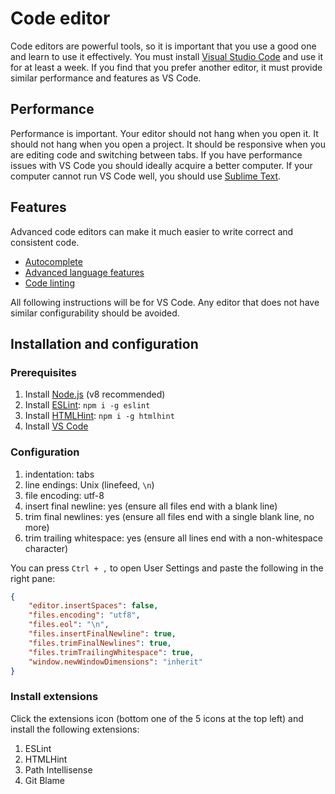 # Code editor

Code editors are powerful tools, so it is important that you use a good one and learn to use it effectively. You must install [Visual Studio Code](https://code.visualstudio.com/) and use it for at least a week. If you find that you prefer another editor, it must provide similar performance and features as VS Code.

## Performance

Performance is important. Your editor should not hang when you open it. It should not hang when you open a project. It should be responsive when you are editing code and switching between tabs. If you have performance issues with VS Code you should ideally acquire a better computer. If your computer cannot run VS Code well, you should use [Sublime Text](https://www.sublimetext.com/).

## Features

Advanced code editors can make it much easier to write correct and consistent code.

* [Autocomplete](https://code.visualstudio.com/docs/editor/intellisense)
* [Advanced language features](https://code.visualstudio.com/docs/languages/javascript)
* [Code linting](https://marketplace.visualstudio.com/items?itemName=dbaeumer.vscode-eslint)

All following instructions will be for VS Code. Any editor that does not have similar configurability should be avoided.

## Installation and configuration

### Prerequisites

1. Install [Node.js](https://nodejs.org) (v8 recommended)
1. Install [ESLint](https://eslint.org/): `npm i -g eslint`
1. Install [HTMLHint](http://htmlhint.com/): `npm i -g htmlhint`
1. Install [VS Code](https://code.visualstudio.com/Download)

### Configuration

1. indentation: tabs
1. line endings: Unix (linefeed, `\n`)
1. file encoding: utf-8
1. insert final newline: yes (ensure all files end with a blank line)
1. trim final newlines: yes (ensure all files end with a single blank line, no more)
1. trim trailing whitespace: yes (ensure all lines end with a non-whitespace character)

You can press `Ctrl + ,` to open User Settings and paste the following in the right pane:

```json
{
    "editor.insertSpaces": false,
    "files.encoding": "utf8",
    "files.eol": "\n",
    "files.insertFinalNewline": true,
    "files.trimFinalNewlines": true,
    "files.trimTrailingWhitespace": true,
    "window.newWindowDimensions": "inherit"
}
```

### Install extensions

Click the extensions icon (bottom one of the 5 icons at the top left) and install the following extensions:

1. ESLint
1. HTMLHint
1. Path Intellisense
1. Git Blame
